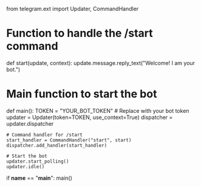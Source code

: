 from telegram.ext import Updater, CommandHandler

# Function to handle the /start command
def start(update, context):
    update.message.reply_text("Welcome! I am your bot.")

# Main function to start the bot
def main():
    TOKEN = "YOUR_BOT_TOKEN"  # Replace with your bot token
    updater = Updater(token=TOKEN, use_context=True)
    dispatcher = updater.dispatcher

    # Command handler for /start
    start_handler = CommandHandler("start", start)
    dispatcher.add_handler(start_handler)

    # Start the bot
    updater.start_polling()
    updater.idle()

if __name__ == "__main__":
    main()
